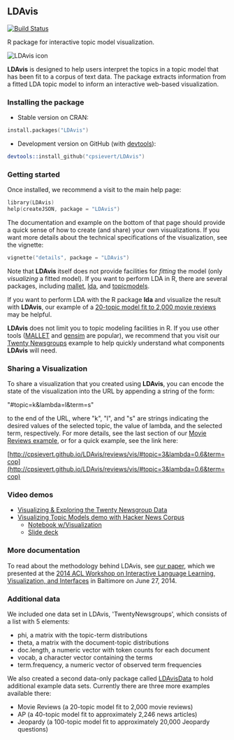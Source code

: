 ## LDAvis

[![Build Status](https://travis-ci.org/cpsievert/LDAvis.png?branch=master)](https://travis-ci.org/cpsievert/LDAvis)

R package for interactive topic model visualization.

![LDAvis icon](http://www.kennyshirley.com/figures/ldavis-pic.png)

**LDAvis** is designed to help users interpret the topics in a topic model that has been fit to a corpus of text data. The package extracts information from a fitted LDA topic model to inform an interactive web-based visualization.

### Installing the package

* Stable version on CRAN:

```s
install.packages("LDAvis")
```

* Development version on GitHub (with [devtools](http://cran.r-project.org/web/packages/devtools/index.html)):

```s
devtools::install_github("cpsievert/LDAvis")
```

### Getting started

Once installed, we recommend a visit to the main help page:

```s
library(LDAvis)
help(createJSON, package = "LDAvis")
```

The documentation and example on the bottom of that page should provide a quick sense of how to create (and share) your own visualizations. If you want more details about the technical specifications of the visualization, see the vignette:

```s
vignette("details", package = "LDAvis")
```

Note that **LDAvis** itself does not provide facilities for *fitting* the model (only *visualizing* a fitted model). If you want to perform LDA in R, there are several packages, including [mallet](http://cran.r-project.org/web/packages/mallet/index.html), [lda](http://cran.r-project.org/web/packages/lda/index.html), and [topicmodels](http://cran.r-project.org/web/packages/topicmodels/index.html).

If you want to perform LDA with the R package **lda** and visualize the result with **LDAvis**, our example of a [20-topic model fit to 2,000 movie reviews](http://cpsievert.github.io/LDAvis/reviews/reviews.html) may be helpful.

**LDAvis** does not limit you to topic modeling facilities in R. If you use other tools ([MALLET](http://mallet.cs.umass.edu/) and [gensim](https://radimrehurek.com/gensim/) are popular), we recommend that you visit our [Twenty Newsgroups](http://cpsievert.github.io/LDAvis/newsgroup/newsgroup.html) example to help quickly understand what components **LDAvis** will need.

### Sharing a Visualization

To share a visualization that you created using **LDAvis**, you can encode the state of the visualization into the URL by appending a string of the form:

"#topic=k&lambda=l&term=s"

to the end of the URL, where "k", "l", and "s" are strings indicating the desired values of the selected topic, the value of lambda, and the selected term, respectively. For more details, see the last section of our [Movie Reviews example](http://cpsievert.github.io/LDAvis/reviews/reviews.html), or for a quick example, see the link here:

[http://cpsievert.github.io/LDAvis/reviews/vis/#topic=3&lambda=0.6&term=cop](http://cpsievert.github.io/LDAvis/reviews/vis/#topic=3&lambda=0.6&term=cop)

### Video demos

* [Visualizing & Exploring the Twenty Newsgroup Data](http://stat-graphics.org/movies/ldavis.html)
* [Visualizing Topic Models demo with Hacker News Corpus](https://www.youtube.com/watch?v=tGxW2BzC_DU)
  * [Notebook w/Visualization](http://nbviewer.ipython.org/github/bmabey/hacker_news_topic_modelling/blob/master/HN%20Topic%20Model%20Talk.ipynb)
  * [Slide deck](https://speakerdeck.com/bmabey/visualizing-topic-models)

### More documentation

To read about the methodology behind LDAvis, see [our paper](http://nlp.stanford.edu/events/illvi2014/papers/sievert-illvi2014.pdf), which we presented at the [2014 ACL Workshop on Interactive Language Learning, Visualization, and Interfaces](http://nlp.stanford.edu/events/illvi2014/) in Baltimore on June 27, 2014.

### Additional data

We included one data set in LDAvis, 'TwentyNewsgroups', which consists of a list with 5 elements:
- phi, a matrix with the topic-term distributions
- theta, a matrix with the document-topic distributions
- doc.length, a numeric vector with token counts for each document
- vocab, a character vector containing the terms
- term.frequency, a numeric vector of observed term frequencies

We also created a second data-only package called [LDAvisData](https://github.com/cpsievert/LDAvisData) to hold additional example data sets. Currently there are three more examples available there:
- Movie Reviews (a 20-topic model fit to 2,000 movie reviews)
- AP (a 40-topic model fit to approximately 2,246 news articles)
- Jeopardy (a 100-topic model fit to approximately 20,000 Jeopardy questions)

